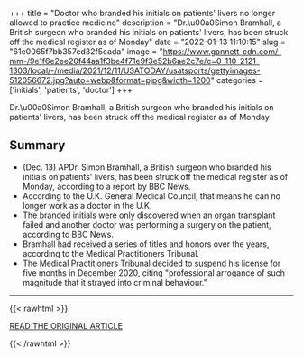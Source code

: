 +++
title = "Doctor who branded his initials on patients' livers no longer allowed to practice medicine"
description = "Dr.\u00a0Simon Bramhall, a British surgeon who branded his initials on patients' livers, has been struck off the medical register as of Monday"
date = "2022-01-13 11:10:15"
slug = "61e0065f7bb357ed32f5cada"
image = "https://www.gannett-cdn.com/-mm-/9e1f6e2ee20f44aa1f3be4f71e9f3e52b6ae2c7e/c=0-110-2121-1303/local/-/media/2021/12/11/USATODAY/usatsports/gettyimages-512056672.jpg?auto=webp&format=pjpg&width=1200"
categories = ['initials', 'patients', 'doctor']
+++

Dr.\u00a0Simon Bramhall, a British surgeon who branded his initials on patients' livers, has been struck off the medical register as of Monday

## Summary

- (Dec. 13) APDr. Simon Bramhall, a British surgeon who branded his initials on patients' livers, has been struck off the medical register as of Monday, according to a report by BBC News.
- According to the U.K. General Medical Council, that means he can no longer work as a doctor in the U.K.
- The branded initials were only discovered when an organ transplant failed and another doctor was performing a surgery on the patient, according to BBC News.
- Bramhall had received a series of titles and honors over the years, according to the Medical Practitioners Tribunal.
- The Medical Practitioners Tribunal decided to suspend his license for five months in December 2020, citing "professional arrogance of such magnitude that it strayed into criminal behaviour."

---

{{< rawhtml >}}
  <p class="article-category">
    <a target="_blank" href="https://www.usatoday.com/story/news/world/2022/01/12/doctor-convicted-branding-initials-patients-livers/9177834002/">READ THE ORIGINAL ARTICLE</a>
  </p>
{{< /rawhtml >}}
